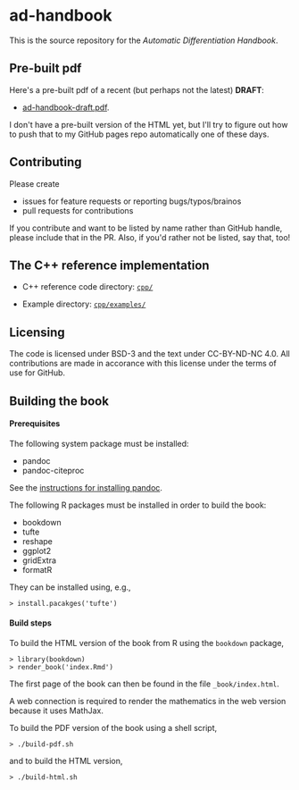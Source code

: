 # ad-handbook

This is the source repository for the *Automatic Differentiation
Handbook*.

## Pre-built pdf

Here's a pre-built pdf of a recent (but perhaps not the latest) **DRAFT**:

* [ad-handbook-draft.pdf](./ad-handbook-draft.pdf).

I don't have a pre-built version of the HTML yet, but I'll try to
figure out how to push that to my GitHub pages repo automatically one
of these days.


## Contributing

Please create

* issues for feature requests or reporting bugs/typos/brainos
* pull requests for contributions

If you contribute and want to be listed by name rather than GitHub
handle, please include that in the PR.  Also, if you'd rather not
be listed, say that, too!

## The C++ reference implementation

* C++ reference code directory: [`cpp/`](./cpp)

* Example directory:  [`cpp/examples/`](./cpp/examples)


## Licensing

The code is licensed under BSD-3 and the text under CC-BY-ND-NC 4.0.
All contributions are made in accorance with this license under the
terms of use for GitHub.


## Building the book

#### Prerequisites

The following system package must be installed:

* pandoc
* pandoc-citeproc

See the [instructions for installing pandoc](https://pandoc.org/installing.html).

The following R packages must be installed in order to build the book:

* bookdown
* tufte
* reshape
* ggplot2
* gridExtra
* formatR

They can be installed using, e.g.,

```
> install.pacakges('tufte')
```

#### Build steps

To build the HTML version of the book from R using the
`bookdown` package,

```
> library(bookdown)
> render_book('index.Rmd')
```

The first page of the book can then be found in the file
`_book/index.html`.

A web connection is required to render the mathematics in the web
version because it uses MathJax.

To build the PDF version of the book using a shell script,

```
> ./build-pdf.sh
```

and to build the HTML version,

```
> ./build-html.sh
```
